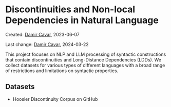 # Discontinuities and Non-local Dependencies in Natural Language

Created: [Damir Cavar], 2023-06-07

Last change: [Damir Cavar], 2024-03-22


This project focuses on NLP and LLM processing of syntactic constructions that contain discontinuities and Long-Distance Dependencies (LDDs). We collect datasets for various types of different languages with a broad range of restrictions and limitations on syntactic properties.



## Datasets

- Hoosier Discontinuity Corpus on GitHub



[Damir Cavar]: http://damir.cavar.me/ "Damir Cavar"
